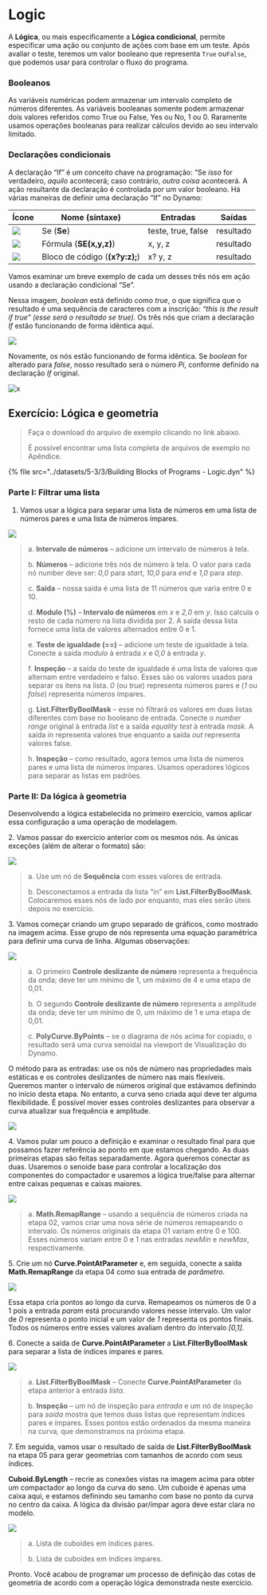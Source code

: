 # Logic

A **Lógica**, ou mais especificamente a **Lógica condicional**, permite especificar uma ação ou conjunto de ações com base em um teste. Após avaliar o teste, teremos um valor booleano que representa `True` ou`False`, que podemos usar para controlar o fluxo do programa.

### Booleanos

As variáveis numéricas podem armazenar um intervalo completo de números diferentes. As variáveis booleanas somente podem armazenar dois valores referidos como True ou False, Yes ou No, 1 ou 0. Raramente usamos operações booleanas para realizar cálculos devido ao seu intervalo limitado.

### Declarações condicionais

A declaração “If” é um conceito chave na programação: “Se _isso_ for verdadeiro, _aquilo_ acontecerá; caso contrário, _outra coisa_ acontecerá. A ação resultante da declaração é controlada por um valor booleano. Há várias maneiras de definir uma declaração “If” no Dynamo:

| Ícone | Nome (sintaxe) | Entradas | Saídas |
| ----------------------------------------------- | ------------------------- | ----------------- | ------- |
| ![](<../images/5-3/3/If.jpg>) | Se (**Se**) | teste, true, false | resultado |
| ![](../images/5-3/3/Formula.jpg) | Fórmula (**SE(x,y,z)**) | x, y, z | resultado |
| ![](<../images/5-3/3/Code Block.jpg>) | Bloco de código (**(x?y:z);**) | x? y, z | resultado |

Vamos examinar um breve exemplo de cada um desses três nós em ação usando a declaração condicional “Se”.

Nessa imagem, _boolean_ está definido como _true_, o que significa que o resultado é uma sequência de caracteres com a inscrição: _“this is the result if true” (esse será o resultado se true)._ Os três nós que criam a declaração _If_ estão funcionando de forma idêntica aqui.

![](<../images/5-3/3/logic - conditional statements 01 false.jpg>)

Novamente, os nós estão funcionando de forma idêntica. Se _boolean_ for alterado para _false_, nosso resultado será o número _Pi_, conforme definido na declaração _If_ original.

![x](<../images/5-3/3/logic - conditional statements 02 true.jpg>)

## Exercício: Lógica e geometria

> Faça o download do arquivo de exemplo clicando no link abaixo.
>
> É possível encontrar uma lista completa de arquivos de exemplo no Apêndice.

{% file src="../datasets/5-3/3/Building Blocks of Programs - Logic.dyn" %}

### Parte I: Filtrar uma lista

1. Vamos usar a lógica para separar uma lista de números em uma lista de números pares e uma lista de números ímpares.

![](<../images/5-3/3/logic - exercise part I-01.jpg>)

> a. **Intervalo de números** – adicione um intervalo de números à tela.
>
> b. **Números** – adicione três nós de número à tela. O valor para cada nó number deve ser: _0,0_ para _start_, _10,0_ para _end_ e _1,0_ para _step_.
>
> c. **Saída** – nossa saída é uma lista de 11 números que varia entre 0 e 10.
>
> d. **Modulo (%)** – **Intervalo de números** em _x_ e _2,0_ em _y_. Isso calcula o resto de cada número na lista dividida por 2. A saída dessa lista fornece uma lista de valores alternados entre 0 e 1.
>
> e. **Teste de igualdade (==)** – adicione um teste de igualdade à tela. Conecte a saída _modulo_ à entrada _x_ e _0,0_ à entrada _y_.
>
> f. **Inspeção** – a saída do teste de igualdade é uma lista de valores que alternam entre verdadeiro e falso. Esses são os valores usados para separar os itens na lista. _0_ (ou _true_) representa números pares e (_1_ ou _false_) representa números ímpares.
>
> g. **List.FilterByBoolMask** – esse nó filtrará os valores em duas listas diferentes com base no booleano de entrada. Conecte o _number range_ original à entrada _list_ e a saída _equality test_ à entrada _mask_. A saída _in_ representa valores true enquanto a saída _out_ representa valores false.
>
> h. **Inspeção** – como resultado, agora temos uma lista de números pares e uma lista de números ímpares. Usamos operadores lógicos para separar as listas em padrões.

### Parte II: Da lógica à geometria

Desenvolvendo a lógica estabelecida no primeiro exercício, vamos aplicar essa configuração a uma operação de modelagem.

2\. Vamos passar do exercício anterior com os mesmos nós. As únicas exceções (além de alterar o formato) são:

![](<../images/5-3/3/logic - exercise part II-01.jpg>)

> a. Use um nó de **Sequência** com esses valores de entrada.
>
> b. Desconectamos a entrada da lista “in” em **List.FilterByBoolMask**. Colocaremos esses nós de lado por enquanto, mas eles serão úteis depois no exercício.

3\. Vamos começar criando um grupo separado de gráficos, como mostrado na imagem acima. Esse grupo de nós representa uma equação paramétrica para definir uma curva de linha. Algumas observações:

![](<../images/5-3/3/logic - exercise part II-02.jpg>)

> a. O primeiro **Controle deslizante de número** representa a frequência da onda; deve ter um mínimo de 1, um máximo de 4 e uma etapa de 0,01.
>
> b. O segundo **Controle deslizante de número** representa a amplitude da onda; deve ter um mínimo de 0, um máximo de 1 e uma etapa de 0,01.
>
> c. **PolyCurve.ByPoints** – se o diagrama de nós acima for copiado, o resultado será uma curva senoidal na viewport de Visualização do Dynamo.

O método para as entradas: use os nós de número nas propriedades mais estáticas e os controles deslizantes de número nas mais flexíveis. Queremos manter o intervalo de números original que estávamos definindo no início desta etapa. No entanto, a curva seno criada aqui deve ter alguma flexibilidade. É possível mover esses controles deslizantes para observar a curva atualizar sua frequência e amplitude.

![](<../images/5-3/3/logic - exercise part II-03.gif>)

4\. Vamos pular um pouco a definição e examinar o resultado final para que possamos fazer referência ao ponto em que estamos chegando. As duas primeiras etapas são feitas separadamente. Agora queremos conectar as duas. Usaremos o senoide base para controlar a localização dos componentes do compactador e usaremos a lógica true/false para alternar entre caixas pequenas e caixas maiores.

![](<../images/5-3/3/logic - exercise part II-04.jpg>)

> a. **Math.RemapRange** – usando a sequência de números criada na etapa 02, vamos criar uma nova série de números remapeando o intervalo. Os números originais da etapa 01 variam entre 0 e 100. Esses números variam entre 0 e 1 nas entradas _newMin_ e _newMax_, respectivamente.

5\. Crie um nó **Curve.PointAtParameter** e, em seguida, conecte a saída **Math.RemapRange** da etapa 04 como sua entrada de _parâmetro_.

![](<../images/5-3/3/logic - exercise part II-05.jpg>)

Essa etapa cria pontos ao longo da curva. Remapeamos os números de 0 a 1 pois a entrada _param_ está procurando valores nesse intervalo. Um valor de _0_ representa o ponto inicial e um valor de _1_ representa os pontos finais. Todos os números entre esses valores avaliam dentro do intervalo _[0,1]_.

6\. Conecte a saída de **Curve.PointAtParameter** a **List.FilterByBoolMask** para separar a lista de índices ímpares e pares.

![](<../images/5-3/3/logic - exercise part II-06.jpg>)

> a. **List.FilterByBoolMask** – Conecte **Curve.PointAtParameter** da etapa anterior à entrada _lista_.
>
> b. **Inspeção** – um nó de inspeção para _entrada_ e um nó de inspeção para _saída_ mostra que temos duas listas que representam índices pares e ímpares. Esses pontos estão ordenados da mesma maneira na curva, que demonstramos na próxima etapa.

7\. Em seguida, vamos usar o resultado de saída de **List.FilterByBoolMask** na etapa 05 para gerar geometrias com tamanhos de acordo com seus índices.

**Cuboid.ByLength** – recrie as conexões vistas na imagem acima para obter um compactador ao longo da curva do seno. Um cuboide é apenas uma caixa aqui, e estamos definindo seu tamanho com base no ponto da curva no centro da caixa. A lógica da divisão par/ímpar agora deve estar clara no modelo.

![](<../images/5-3/3/logic - exercise part II-07.jpg>)

> a. Lista de cuboides em índices pares.
>
> b. Lista de cuboides em índices ímpares.

Pronto. Você acabou de programar um processo de definição das cotas de geometria de acordo com a operação lógica demonstrada neste exercício.
